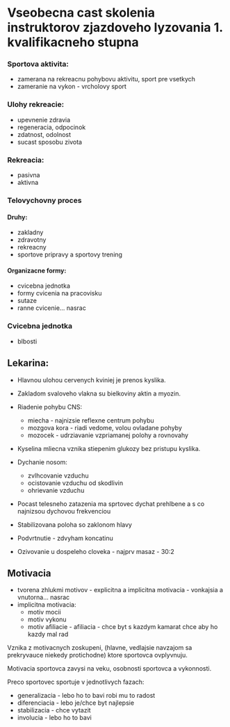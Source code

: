 # Vseobecna cast skolenia instruktorov zjazdoveho lyzovania 1. kvalifikacneho stupna 

### Sportova aktivita:
* zamerana na rekreacnu pohybovu aktivitu, sport pre vsetkych
* zameranie na vykon - vrcholovy sport

### Ulohy rekreacie:
* upevnenie zdravia
* regeneracia, odpocinok
* zdatnost, odolnost
* sucast sposobu zivota

### Rekreacia:
* pasivna
* aktivna

### Telovychovny proces
#### Druhy:
* zakladny
* zdravotny
* rekreacny
* sportove pripravy a sportovy trening

#### Organizacne formy:
* cvicebna jednotka
* formy cvicenia na pracovisku 
* sutaze
* ranne cvicenie... nasrac

### Cvicebna jednotka
* blbosti

## Lekarina:

* Hlavnou ulohou cervenych kviniej je prenos kyslika.
* Zakladom svaloveho vlakna su bielkoviny aktin a myozin.
* Riadenie pohybu CNS:
  * miecha - najnizsie reflexne centrum pohybu
  * mozgova kora - riadi vedome, volou ovladane pohyby
  * mozocek - udrziavanie vzpriamanej polohy a rovnovahy

* Kyselina mliecna vznika stiepenim glukozy bez pristupu kyslika.
* Dychanie nosom:
  * zvlhcovanie vzduchu
  * ocistovanie vzduchu od skodlivin
  * ohrievanie vzduchu
* Pocast telesneho zatazenia ma sprtovec dychat prehlbene a s co najnizsou dychovou frekvenciou
* Stabilizovana poloha so zaklonom hlavy

* Podvrtnutie - zdvyham koncatinu
* Ozivovanie u dospeleho cloveka - najprv masaz - 30:2

## Motivacia
* tvorena zhlukmi motivov - explicitna a implicitna motivacia - vonkajsia a vnutorna... nasrac
* implicitna motivacia:
  * motiv mocii
  * motiv vykonu
  * motiv afiliacie - afiliacia - chce byt s kazdym kamarat chce aby ho kazdy mal rad

Vznika z motivacnych zoskupeni, (hlavne, vedlajsie navzajom sa prekryvauce niekedy protichodne) ktore sportovca ovplyvnuju.

Motivacia sportovca zavysi na veku, osobnosti sportovca a vykonnosti.

Preco sportovec sportuje v jednotlivych fazach:
* generalizacia - lebo ho to bavi robi mu to radost
* diferenciacia - lebo je/chce byt najlepsie
* stabilizacia - chce vytazit
* involucia - lebo ho to bavi
